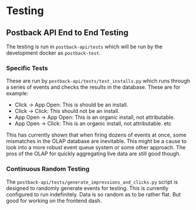 # Testing

## Postback API End to End Testing
The testing is run in `postback-api/tests` which will be run by the development docker as `postback-test`.

### Specific Tests
These are run by `postback-api/tests/test_installs.py` which runs through a series of events and checks the results in the database.  These are for example:

- Click -> App Open: This is should be an install.
- Click -> Click: This should not be an install.
- App Open -> App Open: This is an organic install, not attributable.
- App Open -> Click: This is an organic install, not attributable.
etc

This has currently shown that when firing dozens of events at once, some mismatches in the OLAP database are inevitable. This might be a cause to look into a more robust event queue system or some other approach. The pros of the OLAP for quickly aggregating live data are still good though.


### Continuous Random Testing

The `postback-api/tests/generate_impressions_and_clicks.py` script is designed to randomly generate events for testing. This is currently configured to run indefinitely. Data is so random as to be rather flat. But good for working on the frontend dash.

